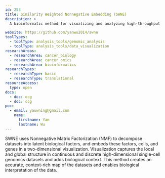 ```yaml
---
id: 253
title: Similarity Weighted Nonnegative Embedding (SWNE)
description: >
  A bioinformatic method for visualizing and analyzing high-throughput single-cell gene expression datasets.

website: https://github.com/yanwu2014/swne
toolTypes:
  - toolType: analysis_tools/genomic_analysis
  - toolType: analysis_tools/data_visualization
researchAreas:
  - researchArea: cancer_biology
  - researchArea: cancer_omics
  - researchArea: bioinformatics
researchTypes:
  - researchType: basic
  - researchType: translational
resourceAccess:
  type: open
docs:
  - doc: ocg
  - doc: ccg
poc:
  - email: yauwning@gmail.com
    name:
      firstname: Yan
      lastname: Wu
---
```

SWNE uses Nonnegative Matrix Factorization (NMF) to decompose datasets into latent biological factors, and embeds these factors, cells, and genes in a two-dimensional visualization. Visualization captures the local and global structure in continuous and discrete high-dimensional single-cell genomics datasets and adds biological context. This method creates an accurate, context-rich map of the datasets and enables biological interpretation of the data.
